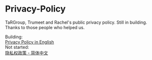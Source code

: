 # Privacy-Policy
TaRGroup, Trumeet and Rachel's public privacy policy. Still in building. Thanks to those people who helped us.  

Building:  
[Privacy Policy in English](./policies/english.md)  
Not started:  
[隐私权政策 - 简体中文](./policies/simplified.md)
